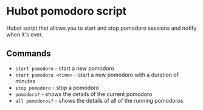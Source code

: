# Hubot pomodoro script

Hubot script that allows you to start and stop pomodoro sessions and notify when it's over.

## Commands

* `start pomodoro` - start a new pomodoro
* `start pomodoro <time>` - start a new pomodoro with a duration of <time> minutes
* `stop pomodoro` - stop a pomodoro
* `pomodoro?` - shows the details of the current pomodoro
* `all pomodoros?` - shows the details of all of the running pomodoros
